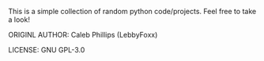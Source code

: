 This is a simple collection of random python code/projects. Feel free to take a look!

ORIGINL AUTHOR: Caleb Phillips (LebbyFoxx)

LICENSE: GNU GPL-3.0
